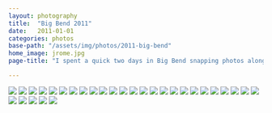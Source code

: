 ```yaml
---
layout: photography
title:  "Big Bend 2011"
date:   2011-01-01
categories: photos
base-path: "/assets/img/photos/2011-big-bend"
home_image: jrome.jpg
page-title: "I spent a quick two days in Big Bend snapping photos alongside Jeremy Rodgers filming. We captured as much as we could and we still only saw a small fraction of it."

---
```


<img src="{{ page.base-path }}/big-bend-dog.jpg" />
<img src="{{ page.base-path }}/big-bend-hill.jpg" />
<img src="{{ page.base-path }}/big-bend-valley.jpg" />
<img src="{{ page.base-path }}/cactus-1.jpg" />
<img src="{{ page.base-path }}/cactus-fog.jpg" />
<img src="{{ page.base-path }}/cactus-portrait.jpg" />
<img src="{{ page.base-path }}/cactus-valley.jpg" />
<img src="{{ page.base-path }}/door.jpg" />
<img src="{{ page.base-path }}/fog-rolling-in-1.jpg" />
<img src="{{ page.base-path }}/fog-rolling-in-2.jpg" />
<img src="{{ page.base-path }}/hills.jpg" />
<img src="{{ page.base-path }}/jeremy-cutoff.jpg" />
<img src="{{ page.base-path }}/jeremy-phone.jpg" />
<img src="{{ page.base-path }}/jeremy-pondering.jpg" />
<img src="{{ page.base-path }}/jeremy-road-filming.jpg" />
<img src="{{ page.base-path }}/jrome.jpg" />
<img src="{{ page.base-path }}/night-shot-1.jpg" />
<img src="{{ page.base-path }}/night-shot-2.jpg" />
<img src="{{ page.base-path }}/night-shot-3.jpg" />
<img src="{{ page.base-path }}/rio-grande-1.jpg" />
<img src="{{ page.base-path }}/rio-grande-2.jpg" />
<img src="{{ page.base-path }}/rio-grande-3.jpg" />
<img src="{{ page.base-path }}/river-reflection.jpg" />
<img src="{{ page.base-path }}/road.jpg" />
<img src="{{ page.base-path }}/spider-web.jpg" />
<img src="{{ page.base-path }}/storm-coming.jpg" />
<img src="{{ page.base-path }}/sunrise-crest.jpg" />
<img src="{{ page.base-path }}/valley-yucca.jpg" />
<img src="{{ page.base-path }}/windmill.jpg" />
<img src="{{ page.base-path }}/yucca.jpg" />